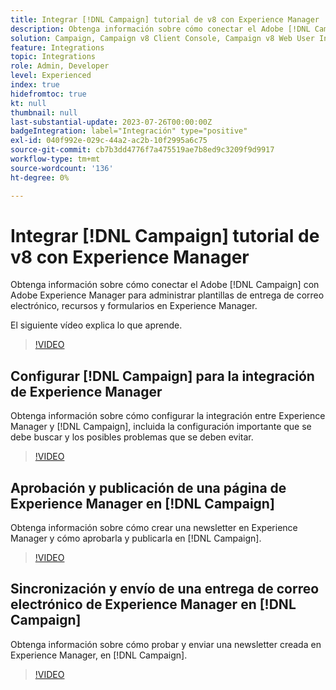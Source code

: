 ```yaml
---
title: Integrar [!DNL Campaign] tutorial de v8 con Experience Manager
description: Obtenga información sobre cómo conectar el Adobe [!DNL Campaign] con Adobe Experience Manager para administrar plantillas de entrega de correo electrónico, recursos y formularios en Experience Manager.
solution: Campaign, Campaign v8 Client Console, Campaign v8 Web User Interface, Experience Manager
feature: Integrations
topic: Integrations
role: Admin, Developer
level: Experienced
index: true
hidefromtoc: true
kt: null
thumbnail: null
last-substantial-update: 2023-07-26T00:00:00Z
badgeIntegration: label="Integración" type="positive"
exl-id: 040f992e-029c-44a2-ac2b-10f2995a6c75
source-git-commit: cb7b3dd4776f7a475519ae7b8ed9c3209f9d9917
workflow-type: tm+mt
source-wordcount: '136'
ht-degree: 0%

---
```


# Integrar [!DNL Campaign] tutorial de v8 con Experience Manager

Obtenga información sobre cómo conectar el Adobe [!DNL Campaign] con Adobe Experience Manager para administrar plantillas de entrega de correo electrónico, recursos y formularios en Experience Manager.

El siguiente vídeo explica lo que aprende.

>[!VIDEO](https://video.tv.adobe.com/v/340319?quality=12&learn=on)

## Configurar [!DNL Campaign] para la integración de Experience Manager

Obtenga información sobre cómo configurar la integración entre Experience Manager y [!DNL Campaign], incluida la configuración importante que se debe buscar y los posibles problemas que se deben evitar.

>[!VIDEO](https://video.tv.adobe.com/v/340121?quality=12&learn=on)

## Aprobación y publicación de una página de Experience Manager en [!DNL Campaign]

Obtenga información sobre cómo crear una newsletter en Experience Manager y cómo aprobarla y publicarla en [!DNL Campaign].

>[!VIDEO](https://video.tv.adobe.com/v/340678?quality=12&learn=on)

## Sincronización y envío de una entrega de correo electrónico de Experience Manager en [!DNL Campaign]

Obtenga información sobre cómo probar y enviar una newsletter creada en Experience Manager, en [!DNL Campaign].

>[!VIDEO](https://video.tv.adobe.com/v/340151?quality=12&learn=on)
